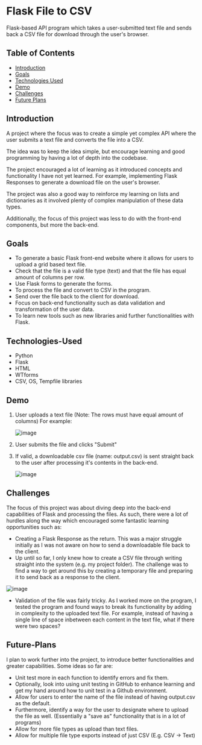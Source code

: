 # Flask File to CSV

Flask-based API program which takes a user-submitted text file and sends back a CSV file for download through the user's browser. 

## Table of Contents

- [Introduction](#introduction)
- [Goals](#goals)
- [Technologies Used](#technologies-used)
- [Demo](#demo)
- [Challenges](#challenges)
- [Future Plans](#future-plans)

## Introduction

A project where the focus was to create a simple yet complex API where the user submits a text file and converts the file into a CSV. 

The idea was to keep the idea simple, but encourage learning and good programming by having a lot of depth into the codebase. 

The project encouraged a lot of learning as it introduced concepts and functionality I have not yet learned. For example, implementing Flask Responses to generate a download file on the user's browser.

The project was also a good way to reinforce my learning on lists and dictionaries as it involved plenty of complex manipulation of these data types.

Additionally, the focus of this project was less to do with the front-end components, but more the back-end.

## Goals

- To generate a basic Flask front-end website where it allows for users to upload a grid based text file.
- Check that the file is a valid file type (text) and that the file has equal amount of columns per row.
- Use Flask forms to generate the forms.
- To process the file and convert to CSV in the program.
- Send over the file back to the client for download.
- Focus on back-end functionality such as data validation and transformation of the user data.
- To learn new tools such as new libraries anid further functionalities with Flask.
 
## Technologies-Used

- Python
- Flask
- HTML
- WTforms
- CSV, OS, Tempfile libraries

## Demo

1) User uploads a text file (Note: The rows must have equal amount of columns) For example:
   
   ![image](https://github.com/Mintydew/flask_file_to_csv/assets/12553525/10ffd3b6-a9fb-4377-8e77-aab275bf14cc)
3) User submits the file and clicks "Submit"
4) If valid, a downloadable csv file (name: output.csv) is sent straight back to the user after processing it's contents in the back-end.
   
   ![image](https://github.com/Mintydew/flask_file_to_csv/assets/12553525/2fcf7cb7-1781-4532-9512-d1587d030e12)

## Challenges

The focus of this project was about diving deep into the back-end capabilities of Flask and processing the files. As such, there were a lot of hurdles along the way which encouraged some fantastic learning opportunities such as:

- Creating a Flask Response as the return. This was a major struggle initially as I was not aware on how to send a downloadable file back to the client.
- Up until so far, I only knew how to create a CSV file through writing straight into the system (e.g. my project folder). The challenge was to find a way to get around this by creating a temporary file and preparing it to send back as a response to the client.
  
![image](https://github.com/Mintydew/flask_file_to_csv/assets/12553525/79698f9e-27c4-4aa6-ad10-969010a5f80a)
- Validation of the file was fairly tricky. As I worked more on the program, I tested the program and found ways to break its functionality by adding in complexity to the uploaded text file. For example, instead of having a single line of space inbetween each content in the text file, what if there were two spaces?

## Future-Plans

I plan to work further into the project, to introduce better functionalities and greater capabilities. Some ideas so far are:

- Unit test more in each function to identify errors and fix them. 
- Optionally, look into using unit testing in GitHub to enhance learning and get my hand around how to unit test in a Github environment.
- Allow for users to enter the name of the file instead of having output.csv as the default.
- Furthermore, identify a way for the user to designate where to upload the file as well. (Essentially a "save as" functionality that is in a lot of programs)
- Allow for more file types as upload than text files.
- Allow for multiple file type exports instead of just CSV (E.g. CSV -> Text)

